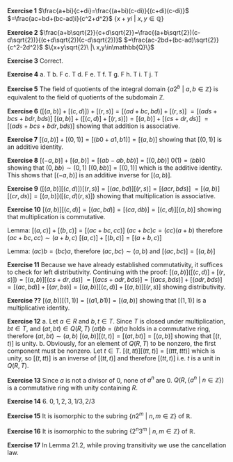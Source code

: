 **Exercise 1**
$\frac{a+bi}{c+di}=\frac{(a+bi)(c-di)}{(c+di)(c-di)}$
$=\frac{ac+bd+(bc-ad)i}{c^2+d^2}$
$\{x+yi\ |\ x,y\in\mathbb{Q}\}$

**Exercise 2**
$\frac{a+b\sqrt{2}}{c+d\sqrt{2}}=\frac{(a+b\sqrt{2})(c-d\sqrt{2})}{(c+d\sqrt{2})(c-d\sqrt{2})}$
$=\frac{ac-2bd+(bc-ad)\sqrt{2}}{c^2-2d^2}$
$\{x+y\sqrt{2}\ |\ x,y\in\mathbb{Q}\}$

**Exercise 3**
Correct.

**Exercise 4**
a. T
b. F
c. T
d. F
e. T
f. T
g. F
h. T
i. T
j. T

**Exercise 5**
The field of quotients of the integral domain $\{a2^b\ |\ a,b\in\mathbb{Z}\}$  is equivalent to the field of quotients of the subdomain $\mathbb{Z}$.

**Exercise 6**
$([(a,b)]+[(c,d)])+[(r,s)]=[(ad+bc,bd)]+[(r,s)]$
$=[(ads+bcs+bdr,bds)]$
$[(a,b)]+([(c,d)]+[(r,s)])=[(a,b)]+[(cs+dr,ds)]$
$=[(ads+bcs+bdr,bds)]$
showing that addition is associative.

**Exercise 7**
$[(a,b)]+[(0,1)]=[(b0+a1,b1)]=[(a,b)]$
showing that $[(0,1)]$ is an additive identity.

**Exercise 8**
$[(-a,b)]+[(a,b)]=[(ab-ab,bb)]=[(0,bb)]$
$0(1)=(bb)0$ showing that $(0,bb)\sim(0,1)$
$[(0,bb)]=[(0,1)]$ which is the additive identity. This shows that $[(-a,b)]$ is an additive inverse for $[(a,b)]$.

**Exercise 9**
$([(a,b)][(c,d)])[(r,s)]=[(ac,bd)][(r,s)]=[(acr,bds)]$
$=[(a,b)][(cr,ds)]=[(a,b)]([(c,d)(r,s)])$
showing that multiplication is associative.

**Exercise 10**
$[(a,b)][(c,d)]=[(ac,bd)]=[(ca,db)]=[(c,d)][(a,b)]$
showing that multiplication is commutative.

Lemma: $[(a,c)]+[(b,c)]=[(ac+bc,cc)]$
$(ac+bc)c=(cc)(a+b)$ therefore $(ac+bc,cc)\sim(a+b,c)$
$[(a,c)]+[(b,c)]=[(a+b,c)]$

Lemma: $(ac)b=(bc)a$, therefore $(ac,bc)\sim(a,b)$ and $[(ac,bc)]=[(a,b)]$

**Exercise 11**
Because we have already established commutativity, it suffices to check for left distributivity.
Continuing with the proof:
$[(a,b)]([(c,d)]+[(r,s)])=[(a,b)][(cs+dr,ds)]$
$=[(acs+adr,bds)]=[(acs,bds)]+[(adr,bds)]$
$=[(ac,bd)]+[(ar,bs)]=[(a,b)][(c,d)]+[(a,b)][(r,s)]$
showing distributivity.

**Exercise ??**
$[(a,b)][(1,1)]=[(a1,b1)]=[(a,b)]$
showing that $[(1,1)]$ is a multiplicative identity.

**Exercise 12**
a.
Let $a\in R$ and $b,t\in T$.
Since $T$ is closed under multiplication, $bt\in T$, and $(at,bt)\in Q(R,T)$
$(at)b=(bt)a$ holds in a commutative ring, therefore $(at,bt)\sim(a,b)$
$[(a,b)][(t,t)]=[(at,bt)]=[(a,b)]$
showing that $[(t,t)]$ is unity.
b.
Obviously, for an element of $Q(R,T)$ to be nonzero, the first component must be nonzero.
Let $t\in T$. $[(t,tt)][(tt,t)]=[(ttt,ttt)]$ which is unity, so $[(t,tt)]$ is an inverse of $[(tt,t)]$ and therefore $[(tt,t)]$ i.e. $t$ is a unit in $Q(R,T)$.

**Exercise 13**
Since $a$ is not a divisor of 0, none of $a^n$ are 0.
$Q(R, \{a^n\ |\ n\in\mathbb{Z}\})$ is a commutative ring with unity containing $R$.

**Exercise 14**
6.
$0, 1, 2, 3, 1/3, 2/3$

**Exercise 15**
It is isomorphic to the subring $\{n2^m\ |\ n,m\in\mathbb{Z}\}$ of $\mathbb{R}$.

**Exercise 16**
It is isomorphic to the subring $\{2^n3^m\ |\ n,m\in\mathbb{Z}\}$ of $\mathbb{R}$.

**Exercise 17**
In Lemma 21.2, while proving transitivity we use the cancellation law.